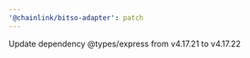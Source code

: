 ```yaml
---
'@chainlink/bitso-adapter': patch
---
```


Update dependency @types/express from v4.17.21 to v4.17.22
